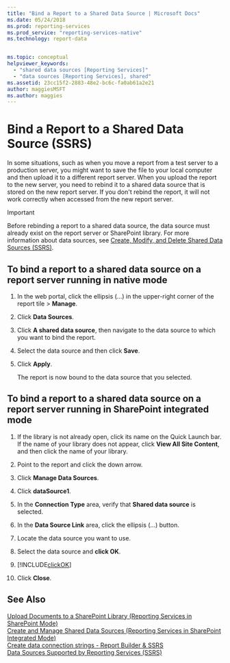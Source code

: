 ```yaml
---
title: "Bind a Report to a Shared Data Source | Microsoft Docs"
ms.date: 05/24/2018
ms.prod: reporting-services
ms.prod_service: "reporting-services-native"
ms.technology: report-data


ms.topic: conceptual
helpviewer_keywords: 
  - "shared data sources [Reporting Services]"
  - "data sources [Reporting Services], shared"
ms.assetid: 23cc15f2-2883-48e2-bc6c-fa0ab61a2e21
author: maggiesMSFT
ms.author: maggies
---
```

# Bind a Report to a Shared Data Source (SSRS)
  In some situations, such as when you move a report from a test server to a production server, you might want to save the file to your local computer and then upload it to a different report server. When you upload the report to the new server, you need to rebind it to a shared data source that is stored on the new report server. If you don't rebind the report, it will not work correctly when accessed from the new report server.  
  
> [!IMPORTANT]  
>  Before rebinding a report to a shared data source, the data source must already exist on the report server or SharePoint library. For more information about data sources, see [Create, Modify, and Delete Shared Data Sources &#40;SSRS&#41;](../../reporting-services/report-data/create-modify-and-delete-shared-data-sources-ssrs.md).  
  
## To bind a report to a shared data source on a report server running in native mode  
  
1.  In the web portal, click the ellipsis (...) in the upper-right corner of the report tile > **Manage**.  

2.  Click **Data Sources**.  
  
3.  Click **A shared data source**, then navigate to the data source to which you want to bind the report.  
  
4.  Select the data source and then click **Save**.  
  
5.  Click **Apply**.  
  
     The report is now bound to the data source that you selected.  
  
## To bind a report to a shared data source on a report server running in SharePoint integrated mode  
  
1.  If the library is not already open, click its name on the Quick Launch bar. If the name of your library does not appear, click **View All Site Content**, and then click the name of your library.  
  
2.  Point to the report and click the down arrow.  
  
3.  Click **Manage Data Sources**.  
  
4.  Click **dataSource1**.  
  
5.  In the **Connection Type** area, verify that **Shared data source** is selected.  
  
6.  In the **Data Source Link** area, click the ellipsis (...) button.  
  
7.  Locate the data source you want to use.  
  
8.  Select the data source and **click OK**.  
  
9. [!INCLUDE[clickOK](../../includes/clickok-md.md)]  
  
10. Click **Close**.  
  
## See Also  
 [Upload Documents to a SharePoint Library &#40;Reporting Services in SharePoint Mode&#41;](../../reporting-services/report-server-sharepoint/upload-documents-to-a-sharepoint-library-reporting-services-in-sharepoint-mode.md)   
 [Create and Manage Shared Data Sources &#40;Reporting Services in SharePoint Integrated Mode&#41;](https://msdn.microsoft.com/library/2d3428e4-a810-4e66-a287-ff18e57fad76)   
 [Create data connection strings - Report Builder & SSRS](../../reporting-services/report-data/data-connections-data-sources-and-connection-strings-report-builder-and-ssrs.md)   
 [Data Sources Supported by Reporting Services &#40;SSRS&#41;](../../reporting-services/report-data/data-sources-supported-by-reporting-services-ssrs.md)  
  
  
